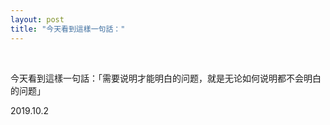 ```yaml
---
layout: post
title: "今天看到這樣一句話："
---
```


  
&nbsp;
&nbsp;


今天看到這樣一句話：「需要说明才能明白的问题，就是无论如何说明都不会明白的问题」 ​​​​

2019.10.2